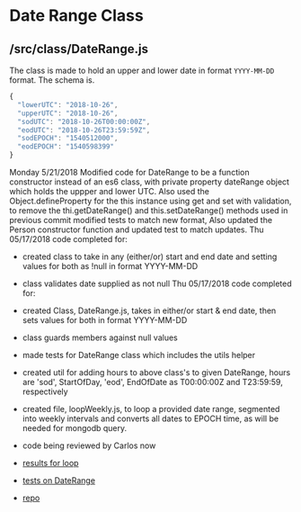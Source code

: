 # Date Range Class

## /src/class/DateRange.js

The class is made to hold an upper and lower date in format `YYYY-MM-DD` format. The schema is.

```js
{
  "lowerUTC": "2018-10-26",
  "upperUTC": "2018-10-26",
  "sodUTC": "2018-10-26T00:00:00Z",
  "eodUTC": "2018-10-26T23:59:59Z",
  "sodEPOCH": "1540512000",
  "eodEPOCH": "1540598399"
} 
```
Monday 5/21/2018 
Modified code for DateRange to be a function constructor instead of an es6 class, with private property dateRange object which holds the uppper and lower UTC.
Also used the Object.defineProperty for the this instance using get and set with validation, to remove the thi.getDateRange() and this.setDateRange() methods used in previous commit
modified tests to match new format,
Also updated the Person constructor function and updated test to match updates.
Thu 05/17/2018 code completed for:
* created class to take in any (either/or) start and end date and setting values for both as !null in format YYYY-MM-DD
* class validates date supplied as not null
Thu 05/17/2018 code completed for:
* created Class, DateRange.js, takes in either/or start & end date, then sets values for both in format YYYY-MM-DD
* class guards members against null values
* made tests for DateRange class which includes the utils helper

* created util for adding hours to above class's to given DateRange, hours are 'sod', StartOfDay, 'eod', EndOfDate as T00:00:00Z and T23:59:59, respectively
* created file, loopWeekly.js, to loop a provided date range, segmented into weekly intervals and converts all dates to EPOCH time, as will be needed for mongodb query.
* code being reviewed by Carlos now
* [results for loop](https://www.dropbox.com/s/mfi4br9tte5kcv7/2018-05-17_09-30-19.png?dl=0)
* [tests on DateRange](https://www.dropbox.com/s/r5lf31ye2mrmbtx/2018-05-17_10-08-54.png?dl=0 )
* [repo](https://github.com/tradingbills/_93_zen/blob/master/src/loopWeekly.js)

